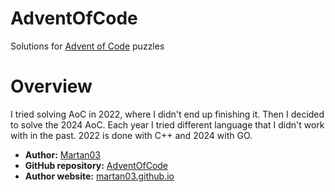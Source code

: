 # AdventOfCode

Solutions for [Advent of Code](https://adventofcode.com) puzzles

# Overview

I tried solving AoC in 2022, where I didn't end up finishing it. Then I decided
to solve the 2024 AoC. Each year I tried different language that I didn't work
with in the past. 2022 is done with C++ and 2024 with GO.

- **Author:** [Martan03](https://github.com/Martan03)
- **GitHub repository:** [AdventOfCode](https://github.com/Martan03/arin)
- **Author website:** [martan03.github.io](https://martan03.github.io)


